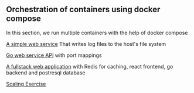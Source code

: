 ## Orchestration of containers using docker compose

In this section, we run multiple containers with the help of docker compose

[A simple web service](./v1/) That writes log files to the host's file system

[Go web service API](./v2/) with port mappings

[A fullstack web application](./web/) with Redis for caching, react frontend, go backend and postresql database

[Scaling Exercise](./scaling-exercise/)
